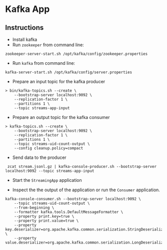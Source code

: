 # Kafka App

## Instructions

- Install kafka
- Run `zookeeper` from command line:

```$xslt
zookeeper-server-start.sh /opt/kafka/config/zookeeper.properties
```

- Run `kafka` from command line:

```$xslt
kafka-server-start.sh /opt/kafka/config/server.properties
```

- Prepare an input topic for the kafka producer

```$xslt
> bin/kafka-topics.sh --create \
    --bootstrap-server localhost:9092 \
    --replication-factor 1 \
    --partitions 1 \
    --topic streams-app-input
```

- Prepare an output topic for the kafka consumer

```$xslt
> kafka-topics.sh --create \
    --bootstrap-server localhost:9092 \
    --replication-factor 1 \
    --partitions 1 \
    --topic streams-uid-count-output \
    --config cleanup.policy=compact
```

- Send data to the producer
```$xslt
 zcat stream.jsonl.gz | kafka-console-producer.sh --bootstrap-server localhost:9092 --topic streams-app-input
```

- Start the `StreamingApp` application

- Inspect the the output of the application or run the `Consumer` application.
```$xslt
kafka-console-consumer.sh --bootstrap-server localhost:9092 \
    --topic streams-uid-count-output \
    --from-beginning \
    --formatter kafka.tools.DefaultMessageFormatter \
    --property print.key=true \
    --property print.value=true \
    --property key.deserializer=org.apache.kafka.common.serialization.StringDeserializer \
    --property value.deserializer=org.apache.kafka.common.serialization.LongDeserializer
```
